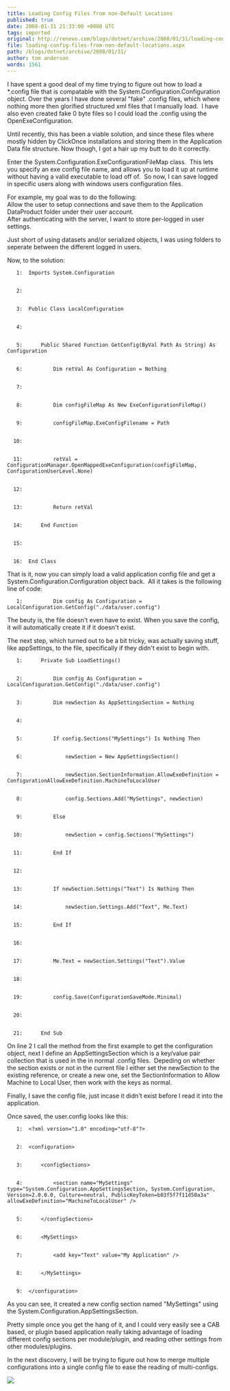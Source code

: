 ```yaml
---
title: Loading Config Files from non-Default Locations
published: true
date: 2008-01-31 21:33:00 +0000 UTC
tags: imported 
original: http://renevo.com/blogs/dotnet/archive/2008/01/31/loading-config-files-from-non-default-locations.aspx
file: loading-config-files-from-non-default-locations.aspx
path: /blogs/dotnet/archive/2008/01/31/
author: tom anderson
words: 1561
---
```

I have spent a good deal of my time trying to figure out how to load a *.config file that is compatable with the System.Configuration.Configuration object. Over the years I have done several "fake" .config files, which where nothing more then glorified structured xml files that I manually load.  I have also even created fake 0 byte files so I could load the .config using the OpenExeConfiguration.

Until recently, this has been a viable solution, and since these files where mostly hidden by ClickOnce installations and storing them in the Application Data file structure. Now though, I got a hair up my butt to do it correctly.

Enter the System.Configuration.ExeConfigurationFileMap class.  This lets you specify an exe config file name, and allows you to load it up at runtime without having a valid executable to load off of.  So now, I can save logged in specific users along with windows users configuration files. 

For example, my goal was to do the following:   
Allow the user to setup connections and save them to the Application DataProduct folder under their user account.   
After authenticating with the server, I want to store per-logged in user settings.

Just short of using datasets and/or serialized objects, I was using folders to seperate between the different logged in users.

Now, to the solution:
    
    
       1:  Imports System.Configuration
    
    
       2:   
    
    
       3:  Public Class LocalConfiguration
    
    
       4:   
    
    
       5:      Public Shared Function GetConfig(ByVal Path As String) As Configuration
    
    
       6:          Dim retVal As Configuration = Nothing
    
    
       7:   
    
    
       8:          Dim configFileMap As New ExeConfigurationFileMap()
    
    
       9:          configFileMap.ExeConfigFilename = Path
    
    
      10:   
    
    
      11:          retVal = ConfigurationManager.OpenMappedExeConfiguration(configFileMap, ConfigurationUserLevel.None)
    
    
      12:   
    
    
      13:          Return retVal
    
    
      14:      End Function
    
    
      15:   
    
    
      16:  End Class

That is it, now you can simply load a valid application config file and get a System.Configuration.Configuration object back.  All it takes is the following line of code:
    
    
       1:          Dim config As Configuration = LocalConfiguration.GetConfig("./data/user.config")

The beuty is, the file doesn't even have to exist. When you save the config, it will automatically create it if it doesn't exist.

The next step, which turned out to be a bit tricky, was actually saving stuff, like appSettings, to the file, specifically if they didn't exist to begin with.
    
    
       1:      Private Sub LoadSettings()
    
    
       2:          Dim config As Configuration = LocalConfiguration.GetConfig("./data/user.config")
    
    
       3:          Dim newSection As AppSettingsSection = Nothing
    
    
       4:   
    
    
       5:          If config.Sections("MySettings") Is Nothing Then
    
    
       6:              newSection = New AppSettingsSection()
    
    
       7:              newSection.SectionInformation.AllowExeDefinition = ConfigurationAllowExeDefinition.MachineToLocalUser
    
    
       8:              config.Sections.Add("MySettings", newSection)
    
    
       9:          Else
    
    
      10:              newSection = config.Sections("MySettings")
    
    
      11:          End If
    
    
      12:   
    
    
      13:          If newSection.Settings("Text") Is Nothing Then
    
    
      14:              newSection.Settings.Add("Text", Me.Text)
    
    
      15:          End If
    
    
      16:   
    
    
      17:          Me.Text = newSection.Settings("Text").Value
    
    
      18:   
    
    
      19:          config.Save(ConfigurationSaveMode.Minimal)
    
    
      20:   
    
    
      21:      End Sub

On line 2 I call the method from the first example to get the configuration object, next I define an AppSettingsSection which is a key/value pair collection that is used in the <appSettings> in normal .config files.  Depeding on whether the section exists or not in the current file I either set the newSection to the existing reference, or create a new one, set the SectionInformation to Allow Machine to Local User, then work with the keys as normal.

Finally, I save the config file, just incase it didn't exist before I read it into the application.

Once saved, the user.config looks like this:
    
    
       1:  <?xml version="1.0" encoding="utf-8"?>
    
    
       2:  <configuration>
    
    
       3:      <configSections>
    
    
       4:          <section name="MySettings" type="System.Configuration.AppSettingsSection, System.Configuration, Version=2.0.0.0, Culture=neutral, PublicKeyToken=b03f5f7f11d50a3a" allowExeDefinition="MachineToLocalUser" />
    
    
       5:      </configSections>
    
    
       6:      <MySettings>
    
    
       7:          <add key="Text" value="My Application" />
    
    
       8:      </MySettings>
    
    
       9:  </configuration>

As you can see, it created a new config section named "MySettings" using the System.Configuration.AppSettingsSection.

Pretty simple once you get the hang of it, and I could very easily see a CAB based, or plugin based application really taking advantage of loading different config sections per module/plugin, and reading other settings from other modules/plugins.

In the next discovery, I will be trying to figure out how to merge multiple configurations into a single config file to ease the reading of multi-configs.

![][1]

[1]: http://renevo.com/aggbug.aspx?PostID=1706


